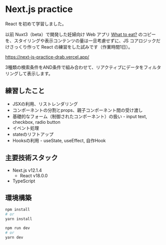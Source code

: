 # Next.js practice
React を初めて学習しました。

以前 Nuxt3（beta）で開発した妊婦向け Web アプリ [What to eat?](https://i-dont-know-what-to-eat.vercel.app/) のコピーを、スタイリングや表示コンテンツの量は一旦考慮せずに、JS コアロジックだけさっくり作って React の練習をした試みです（作業時間1日）。

https://next-js-practice-drab.vercel.app/

3種類の検索条件をAND条件で組み合わせて、リアクティブにデータをフィルタリングして表示します。

## 練習したこと
- JSXの利用、リストレンダリング
- コンポーネントの分割とprops、親子コンポーネント間の受け渡し
- 基礎的なフォーム（制御されたコンポーネント）の扱い - input text, checkbox, radio button
- イベント処理
- stateのリフトアップ
- Hooksの利用 - useState, useEffect, 自作Hook

## 主要技術スタック
- Next.js v12.1.4
    - React v18.0.0
- TypeScript

## 環境構築

```bash
npm install
# or
yarn install
```

```bash
npm run dev
# or
yarn dev
```
